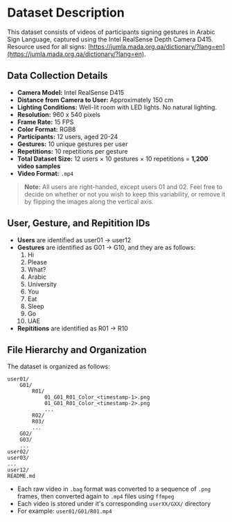 # Dataset Description

This dataset consists of videos of participants signing gestures in Arabic Sign Language, captured using the Intel RealSense Depth Camera D415. 
Resource used for all signs: [https://jumla.mada.org.qa/dictionary/?lang=en](https://jumla.mada.org.qa/dictionary/?lang=en).

## Data Collection Details

- **Camera Model:** Intel RealSense D415
- **Distance from Camera to User:** Approximately 150 cm
- **Lighting Conditions:** Well-lit room with LED lights. No natural lighting.
- **Resolution:** 960 x 540 pixels
- **Frame Rate:** 15 FPS
- **Color Format:** RGB8
- **Participants:** 12 users, aged 20-24
- **Gestures:** 10 unique gestures per user
- **Repetitions:** 10 repetitions per gesture
- **Total Dataset Size:** 12 users × 10 gestures × 10 repetitions = **1,200 video samples**
- **Video Format:** `.mp4`

> **Note:** All users are right-handed, except users 01 and 02. Feel free to decide on whether or not you wish to keep this variability, or remove it by flipping the images along the vertical axis.

## User, Gesture, and Repitition IDs
- **Users** are identified as user01 -> user12
- **Gestures** are identified as G01 -> G10, and they are as follows:
    01. Hi
    02. Please
    03. What?
    04. Arabic
    05. University 
    06. You  
    07. Eat
    08. Sleep
    09. Go
    10. UAE 
- **Repititions** are identified as R01 -> R10

## File Hierarchy and Organization

The dataset is organized as follows:

```
user01/
    G01/
        R01/
            01_G01_R01_Color_<timestamp-1>.png
            01_G01_R01_Color_<timestamp-2>.png
            ...
        R02/
        R03/
        ...
    G02/
    G03/
    ...
user02/
user03/
...
user12/
README.md
```

- Each raw video in `.bag` format was converted to a sequence of `.png` frames, then converted again to `.mp4` files using `ffmpeg`
- Each video is stored under it's corresponding `userXX/GXX/` directory
- For example: `user01/G01/R01.mp4`